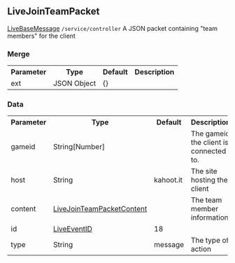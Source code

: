 ## LiveJoinTeamPacket
<span class="extends"><a href="#/enum/LiveBaseMessage">LiveBaseMessage</a></span>
<span class="channel"><code>/service/controller</code></span>
A JSON packet containing "team members" for the client

### Merge
<table>
  <tr>
    <th>Parameter</th>
    <th>Type</th>
    <th>Default</th>
    <th>Description</th>
  </tr>
  <tr>
    <td>ext</td>
    <td>JSON Object</td>
    <td>{}</td>
    <td></td>
  </tr>
</table>

### Data
<table>
  <tr>
    <th>Parameter</th>
    <th>Type</th>
    <th>Default</th>
    <th>Description</th>
  </tr>
  <tr>
    <td>gameid</td>
    <td>String[Number]</td>
    <td></td>
    <td>The gameid the client is connected to.</td>
  </tr>
  <tr>
    <td>host</td>
    <td>String</td>
    <td>kahoot.it</td>
    <td>The site hosting the client</td>
  </tr>
  <tr>
    <td>content</td>
    <td><a href="#/enum/LiveJoinTeamPacketContent">LiveJoinTeamPacketContent</a></td>
    <td></td>
    <td>The team member information.</td>
  </tr>
  <tr>
    <td>id</td>
    <td><a href="#/enum/LiveEventID">LiveEventID</a></td>
    <td>18</td>
    <td></td>
  </tr>
  <tr>
    <td>type</td>
    <td>String</td>
    <td>message</td>
    <td>The type of action</td>
  </tr>
</table>
